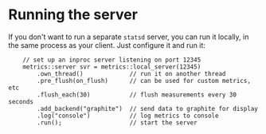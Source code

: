 Running the server      
==================

If you don't want to run a separate `statsd` server, you can run it locally, in
the same process as your client. Just configure it and run it:

~~~{.cpp}
    // set up an inproc server listening on port 12345
    metrics::server svr = metrics::local_server(12345)
        .own_thread()             // run it on another thread
        .pre_flush(on_flush)      // can be used for custom metrics, etc
        .flush_each(30)           // flush measurements every 30 seconds
        .add_backend("graphite")  // send data to graphite for display
        .log("console")           // log metrics to console
        .run();                   // start the server
~~~

